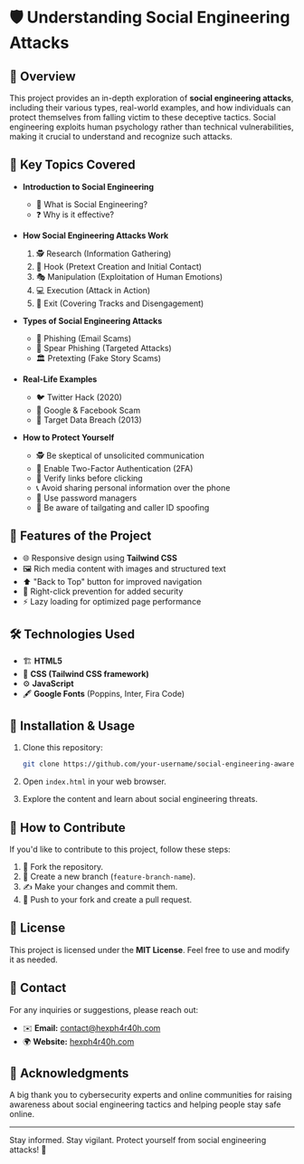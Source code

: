 # 🛡️ Understanding Social Engineering Attacks

## 📖 Overview
This project provides an in-depth exploration of **social engineering attacks**, including their various types, real-world examples, and how individuals can protect themselves from falling victim to these deceptive tactics. Social engineering exploits human psychology rather than technical vulnerabilities, making it crucial to understand and recognize such attacks.

## 🔑 Key Topics Covered
- **Introduction to Social Engineering**
  - 🧠 What is Social Engineering?
  - ❓ Why is it effective?

- **How Social Engineering Attacks Work**
  1. 🕵️ Research (Information Gathering)
  2. 🎯 Hook (Pretext Creation and Initial Contact)
  3. 🎭 Manipulation (Exploitation of Human Emotions)
  4. 💻 Execution (Attack in Action)
  5. 🚪 Exit (Covering Tracks and Disengagement)

- **Types of Social Engineering Attacks**
  - 📧 Phishing (Email Scams)
  - 🎯 Spear Phishing (Targeted Attacks)
  - 🏛️ Pretexting (Fake Story Scams)

- **Real-Life Examples**
  - 🐦 Twitter Hack (2020)
  - 🏢 Google & Facebook Scam
  - 🎯 Target Data Breach (2013)

- **How to Protect Yourself**
  - 🕵️ Be skeptical of unsolicited communication
  - 🔐 Enable Two-Factor Authentication (2FA)
  - 🧐 Verify links before clicking
  - 📞 Avoid sharing personal information over the phone
  - 🔑 Use password managers
  - 🚪 Be aware of tailgating and caller ID spoofing

## 🚀 Features of the Project
- 🌐 Responsive design using **Tailwind CSS**
- 🖼️ Rich media content with images and structured text
- ⬆️ "Back to Top" button for improved navigation
- 🚫 Right-click prevention for added security
- ⚡ Lazy loading for optimized page performance

## 🛠️ Technologies Used
- 🏗️ **HTML5**
- 🎨 **CSS (Tailwind CSS framework)**
- ⚙️ **JavaScript**
- 🖋️ **Google Fonts** (Poppins, Inter, Fira Code)

## 🏁 Installation & Usage
1. Clone this repository:
   ```bash
   git clone https://github.com/your-username/social-engineering-awareness.git
   ```

2. Open `index.html` in your web browser.

3. Explore the content and learn about social engineering threats.

## 🤝 How to Contribute
If you'd like to contribute to this project, follow these steps:
1. 🍴 Fork the repository.
2. 🌿 Create a new branch (`feature-branch-name`).
3. ✍️ Make your changes and commit them.
4. 🚀 Push to your fork and create a pull request.

## 📜 License
This project is licensed under the **MIT License**. Feel free to use and modify it as needed.

## 📧 Contact
For any inquiries or suggestions, please reach out:
- ✉️ **Email:** contact@hexph4r40h.com
- 🌍 **Website:** [hexph4r40h.com](https://hexph4r40h.com)

## 🙏 Acknowledgments
A big thank you to cybersecurity experts and online communities for raising awareness about social engineering tactics and helping people stay safe online.

---
Stay informed. Stay vigilant. Protect yourself from social engineering attacks! 🚀

